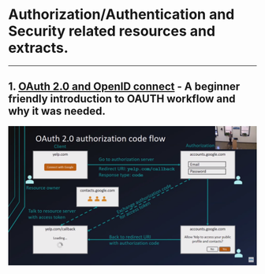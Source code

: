 # Authorization/Authentication and Security related resources and extracts.
---
## 1. [OAuth 2.0 and OpenID connect](https://www.youtube.com/watch?v=996OiexHze0) - A beginner friendly introduction to OAUTH workflow and why it was needed.
![Event image](./assets/oauth.png)
